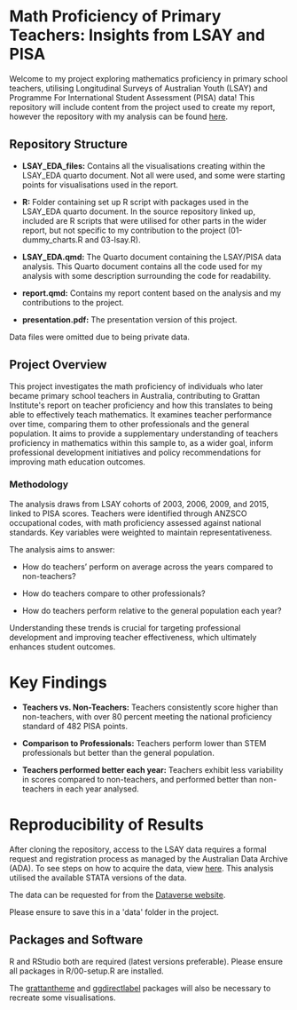 # Math Proficiency of Primary Teachers: Insights from LSAY and PISA

Welcome to my project exploring mathematics proficiency in primary school teachers, utilising Longitudinal Surveys of Australian Youth (LSAY) and Programme For International Student Assessment (PISA) data! This repository will include content from the project used to create my report, however the repository with my analysis can be found [here](https://github.com/grattan/school-ed-2025-primary-maths/tree/lsay-analysis).

## Repository Structure

* **LSAY_EDA_files:** Contains all the visualisations creating within the LSAY_EDA quarto document. Not all were used, and some were starting points for visualisations used in the report.

* **R:** Folder containing set up R script with packages used in the LSAY_EDA quarto document. In the source repository linked up, included are R scripts that were utilised for other parts in the wider report, but not specific to my contribution to the project (01-dummy_charts.R and 03-lsay.R).

* **LSAY_EDA.qmd:** The Quarto document containing the LSAY/PISA data analysis. This Quarto document contains all the code used for my analysis with some description surrounding the code for readability.

* **report.qmd:** Contains my report content based on the analysis and my contributions to the project.

* **presentation.pdf:** The presentation version of this project.

Data files were omitted due to being private data.

## Project Overview

This project investigates the math proficiency of individuals who later became primary school teachers in Australia, contributing to Grattan Institute's report on teacher proficiency and how this translates to being able to effectively teach mathematics. It examines teacher performance over time, comparing them to other professionals and the general population. It aims to provide a supplementary understanding of teachers proficiency in mathematics within this sample to, as a wider goal, inform professional development initiatives and policy recommendations for improving math education outcomes.

### Methodology

The analysis draws from LSAY cohorts of 2003, 2006, 2009, and 2015, linked to PISA scores. Teachers were identified through ANZSCO occupational codes, with math proficiency assessed against national standards. Key variables were weighted to maintain representativeness.

The analysis aims to answer:

* How do teachers’ perform on average across the years compared to non-teachers?

* How do teachers compare to other professionals?

* How do teachers perform relative to the general population each year?

Understanding these trends is crucial for targeting professional development and improving teacher effectiveness, which ultimately enhances student outcomes.


# Key Findings

* **Teachers vs. Non-Teachers:** Teachers consistently score higher than non-teachers, with over 80 percent meeting the national proficiency standard of 482 PISA points.

* **Comparison to Professionals:** Teachers perform lower than STEM professionals but better than the general population.

* **Teachers performed better each year:** Teachers exhibit less variability in scores compared to non-teachers, and performed better than non-teachers in each year analysed.

# Reproducibility of Results

After cloning the repository, access to the LSAY data requires a formal request and registration process as managed by the Australian Data Archive (ADA). To see steps on how to acquire the data, view [here](https://www.lsay.edu.au/data/access).  This analysis utilised the available STATA versions of the data.

The data can be requested for from the [Dataverse website](https://dataverse.ada.edu.au/dataverse/lsay).

Please ensure to save this in a 'data' folder in the project. 

## Packages and Software 

R and RStudio both are required (latest versions preferable).
Please ensure all packages in R/00-setup.R are installed.

The [grattantheme](https://github.com/grattan/grattantheme) and [ggdirectlabel](https://github.com/MattCowgill/ggdirectlabel) packages will also be necessary to recreate some visualisations.

